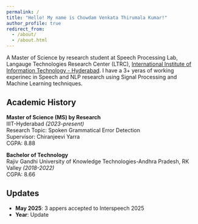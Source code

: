 ```yaml
---
permalink: /
title: "Hello! My name is Chowdam Venkata Thirumala Kumar!"
author_profile: true
redirect_from: 
  - /about/
  - /about.html
---
```


 A Master of Science by research student at Speech Processing Lab, Langauge Technologies Research Center (LTRC), [International Institute of Information Technology - Hyderabad](https://www.iiit.ac.in/). I have a 3+ yeras of working experinec in Speech and NLP research using Signal Processing and Machine Learning techniques.


## Academic History

**Master of Science (MS) by Research**
<br/>
IIIT-Hyderabad *(2023-present)*
<br/>
Research Topic: Spoken Grammatical Error Detection
<br/>
Supervisor: Chiranjeevi Yarra
<br/>
CGPA: 8.88

**Bachelor of Technology**
<br/>
Rajiv Gandhi University of Knowledge Technologies-Andhra Pradesh, RK Valley *(2018-2022)*
<br/>
CGPA: 8.66



## Updates

- **May 2025**: 3 appers accepted to Interspeech 2025
- **Year**: Update






